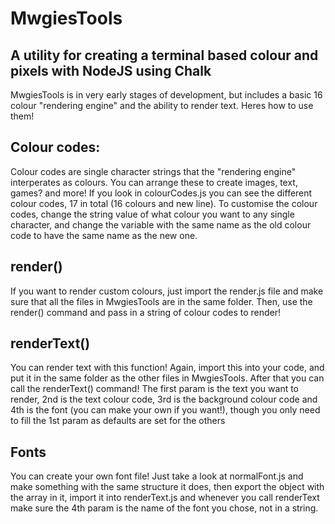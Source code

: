 # MwgiesTools
## A utility for creating a terminal based colour and pixels with NodeJS using Chalk

MwgiesTools is in very early stages of development, but includes a basic 16 colour "rendering engine" and the ability to render text. Heres how to use them!

## Colour codes:
Colour codes are single character strings that the "rendering engine" interperates as colours. You can arrange these to create images, text, games? and more!
If you look in colourCodes.js you can see the different colour codes, 17 in total (16 colours and new line). To customise the colour codes, change the string
value of what colour you want to any single character, and change the variable with the same name as the old colour code to have the same name as the new one.

## render()
If you want to render custom colours, just import the render.js file and make sure that all the files in MwgiesTools are in the same folder.
Then, use the render() command and pass in a string of colour codes to render!

## renderText()
You can render text with this function! Again, import this into your code, and put it in the same folder as the other files in MwgiesTools.
After that you can call the renderText() command! The first param is the text you want to render, 2nd is the text colour code,
3rd is the background colour code and 4th is the font (you can make your own if you want!), though you only need to fill the 1st param as defaults are set for the others

## Fonts
You can create your own font file! Just take a look at normalFont.js and make something with the same structure it does, then export the object with the array in it,
import it into renderText.js and whenever you call renderText make sure the 4th param is the name of the font you chose, not in a string.